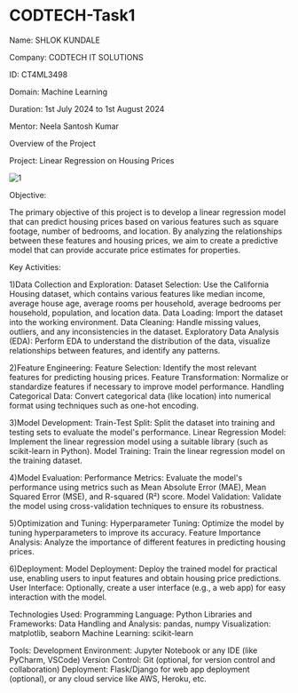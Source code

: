 # CODTECH-Task1
Name: SHLOK KUNDALE

Company: CODTECH IT SOLUTIONS

ID: CT4ML3498

Domain: Machine Learning

Duration: 1st July 2024 to 1st August 2024

Mentor: Neela Santosh Kumar

Overview of the Project

Project: Linear Regression on Housing Prices

![1](https://github.com/user-attachments/assets/4f99979f-7b48-4fc5-a1d8-96de08d92c96)


Objective:

The primary objective of this project is to develop a linear regression model that can predict housing prices based on various features such as square footage, number of bedrooms, and location. By analyzing the relationships between these features and housing prices, we aim to create a predictive model that can provide accurate price estimates for properties.

Key Activities:

1)Data Collection and Exploration:
Dataset Selection: Use the California Housing dataset, which contains various features like median income, average house age, average rooms per household, average bedrooms per household, population, and location data.
Data Loading: Import the dataset into the working environment.
Data Cleaning: Handle missing values, outliers, and any inconsistencies in the dataset.
Exploratory Data Analysis (EDA): Perform EDA to understand the distribution of the data, visualize relationships between features, and identify any patterns.

2)Feature Engineering:
Feature Selection: Identify the most relevant features for predicting housing prices.
Feature Transformation: Normalize or standardize features if necessary to improve model performance.
Handling Categorical Data: Convert categorical data (like location) into numerical format using techniques such as one-hot encoding.

3)Model Development:
Train-Test Split: Split the dataset into training and testing sets to evaluate the model's performance.
Linear Regression Model: Implement the linear regression model using a suitable library (such as scikit-learn in Python).
Model Training: Train the linear regression model on the training dataset.

4)Model Evaluation:
Performance Metrics: Evaluate the model's performance using metrics such as Mean Absolute Error (MAE), Mean Squared Error (MSE), and R-squared (R²) score.
Model Validation: Validate the model using cross-validation techniques to ensure its robustness.

5)Optimization and Tuning:
Hyperparameter Tuning: Optimize the model by tuning hyperparameters to improve its accuracy.
Feature Importance Analysis: Analyze the importance of different features in predicting housing prices.

6)Deployment:
Model Deployment: Deploy the trained model for practical use, enabling users to input features and obtain housing price predictions.
User Interface: Optionally, create a user interface (e.g., a web app) for easy interaction with the model.

Technologies Used:
Programming Language: Python
Libraries and Frameworks:
Data Handling and Analysis: pandas, numpy
Visualization: matplotlib, seaborn
Machine Learning: scikit-learn

Tools:
Development Environment: Jupyter Notebook or any IDE (like PyCharm, VSCode)
Version Control: Git (optional, for version control and collaboration)
Deployment: Flask/Django for web app deployment (optional), or any cloud service like AWS, Heroku, etc.
